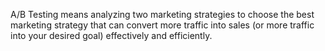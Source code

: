 A/B Testing means analyzing two marketing strategies to choose the best marketing strategy that can convert more traffic into sales (or more traffic into your desired goal) effectively and efficiently.
